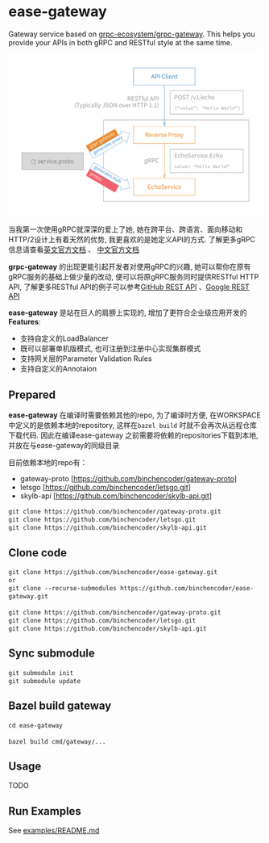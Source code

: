 # ease-gateway

Gateway service based on [grpc-ecosystem/grpc-gateway](https://github.com/grpc-ecosystem/grpc-gateway).  This helps you provide your APIs in both gRPC and RESTful style at the same time.

![](./docs/images/grpc-rest-gateway.png)

当我第一次使用gRPC就深深的爱上了她, 她在跨平台、跨语言、面向移动和HTTP/2设计上有着天然的优势, 我更喜欢的是她定义API的方式. 了解更多gRPC信息请查看[英文官方文档](https://www.grpc.io/docs/guides/) 、 [中文官方文档](http://grpc.mydoc.io/)

**grpc-gateway** 的出现更能引起开发者对使用gRPC的兴趣, 她可以帮你在原有gRPC服务的基础上做少量的改动, 便可以将原gRPC服务同时提供RESTful HTTP API, 了解更多RESTful API的例子可以参考[GitHub REST API](https://developer.github.com/v3/) 、[Google REST API](https://developers.google.com/drive/v2/reference/)

**ease-gateway** 是站在巨人的肩膀上实现的, 增加了更符合企业级应用开发的**Features**:

- 支持自定义的LoadBalancer
- 既可以部署单机版模式, 也可注册到注册中心实现集群模式
- 支持网关层的Parameter Validation Rules
- 支持自定义的Annotaion

## Prepared

**ease-gateway** 在编译时需要依赖其他的repo, 为了编译时方便, 在WORKSPACE中定义的是依赖本地的repository, 这样在`bazel build` 时就不会再次从远程仓库下载代码. 因此在编译ease-gateway 之前需要将依赖的repositories下载到本地, 并放在与ease-gateway的同级目录

目前依赖本地的repo有：

- gateway-proto [https://github.com/binchencoder/gateway-proto]
- letsgo [https://github.com/binchencoder/letsgo.git]
- skylb-api [https://github.com/binchencoder/skylb-api.git]

```
git clone https://github.com/binchencoder/gateway-proto.git
git clone https://github.com/binchencoder/letsgo.git
git clone https://github.com/binchencoder/skylb-api.git
```

## Clone code

```
git clone https://github.com/binchencoder/ease-gateway.git
or
git clone --recurse-submodules https://github.com/binchencoder/ease-gateway.git

git clone https://github.com/binchencoder/gateway-proto.git
git clone https://github.com/binchencoder/letsgo.git
git clone https://github.com/binchencoder/skylb-api.git
```

## Sync submodule

```
git submodule init
git submodule update
```

## Bazel build gateway

```
cd ease-gateway

bazel build cmd/gateway/...
```

## Usage

TODO

## Run Examples

See [examples/README.md](https://github.com/binchencoder/ease-gateway/tree/master/examples)